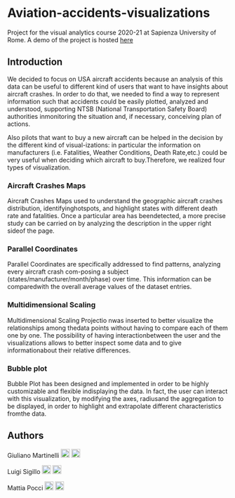 # Aviation-accidents-visualizations
Project for the visual analytics course 2020-21 at Sapienza University of Rome. A demo of the project is hosted [here](https://luigisigillo.github.io/Aviation-accidents-visualizations/)

## Introduction
We decided to focus on USA aircraft accidents because an analysis of this data can be useful to different kind of users that want to have insights about aircraft crashes. In order to do that, we needed to find a way to represent information such that accidents could be easily plotted, analyzed and understood, supporting NTSB (National Transportation Safety Board) authorities inmonitoring the situation and, if necessary, conceiving plan of actions.

Also pilots that want to buy a new aircraft can be helped in the decision by the different kind of visual-izations: in particular the information on manufacturers (i.e.  Fatalities, Weather Conditions, Death Rate,etc.) could be very useful when deciding which aircraft to buy.Therefore, we realized four types of visualization.

### Aircraft Crashes Maps
Aircraft Crashes Maps used to understand the geographic aircraft crashes distribution, identifyinghotspots, and highlight states with different death rate and fatalities.  Once a particular area has beendetected, a more precise study can be carried on by analyzing the description in the upper right sideof the page.

### Parallel Coordinates
Parallel Coordinates are specifically addressed to find patterns, analyzing every aircraft crash com-posing a subject (states/manufacturer/month/phase) over time.  This information can be comparedwith the overall average values of the dataset entries.

### Multidimensional Scaling
Multidimensional Scaling Projectio nwas inserted to better visualize the relationships among thedata points without having to compare each of them one by one. The possibility of having interactionbetween the user and the visualizations allows to better inspect some data and to give informationabout their relative differences.

### Bubble plot

Bubble Plot has been designed and implemented in order to be highly customizable and flexible indisplaying the data.  In fact, the user can interact with this visualization, by modifying the axes, radiusand the aggregation to be displayed, in order to highlight and extrapolate different characteristics fromthe data.

## Authors 

Giuliano Martinelli [<img src="https://cdn4.iconfinder.com/data/icons/social-messaging-ui-color-shapes-2-free/128/social-linkedin-circle-512.png" width="20" height="20">](https://www.linkedin.com/in/giuliano-martinelli-20a9b2193/)
[<img src="https://upload.wikimedia.org/wikipedia/commons/9/91/Octicons-mark-github.svg" width="20" height="20">](https://github.com/g185)

Luigi Sigillo [<img src="https://cdn4.iconfinder.com/data/icons/social-messaging-ui-color-shapes-2-free/128/social-linkedin-circle-512.png" width="20" height="20">](https://www.linkedin.com/in/luigi-sigillo)
[<img src="https://upload.wikimedia.org/wikipedia/commons/9/91/Octicons-mark-github.svg" width="20" height="20">](https://github.com/LuigiSigillo/)

Mattia Pocci [<img src="https://cdn4.iconfinder.com/data/icons/social-messaging-ui-color-shapes-2-free/128/social-linkedin-circle-512.png" width="20" height="20">](https://www.linkedin.com/in/mattia-pocci-b96232187/)
[<img src="https://upload.wikimedia.org/wikipedia/commons/9/91/Octicons-mark-github.svg" width="20" height="20">](https://github.com/mattiapocci/)
